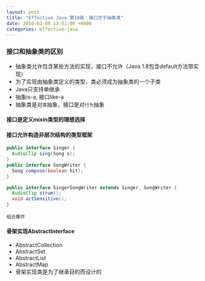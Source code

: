 ```yaml
---
layout: post
title: "Effective Java 第18条：接口优于抽象类"
date: 2016-03-08 13:51:00 +0800
categories: effective-java
---
```

### 接口和抽象类的区别
* 抽象类允许包含某些方法的实现，接口不允许（Java 1.8包含default方法带实现）
* 为了实现由抽象类定义的类型，类必须成为抽象类的一个子类
* Java只支持单继承
* 抽象is-a, 接口like-a
* 抽象类是对`类`抽象，接口是对`行为`抽象

#### 接口是定义mixin类型的理想选择
#### 接口允许构造非层次结构的类型框架

```java
public interface Singer {
  AudioClip sing(Song s);
}
public interface SongWriter {
  Song compose(boolean hit);
}

public interface SingerSongWriter extends Singer, SongWriter {
  AudioClip strum();
  void actSensitive();
}
```

`组合爆炸`

#### 骨架实现AbstractInterface
* AbstractCollection
* AbstractSet
* AbstractList
* AbstractMap
* 骨架实现类是为了继承目的而设计的
